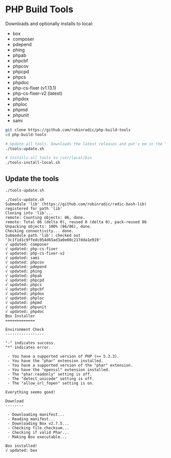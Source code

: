 PHP Build Tools
=============================

Downloads and optionally installs to local:
- box
- composer
- pdepend
- phing
- phpab
- phpcbf
- phpcov
- phpcpd
- phpcs
- phpdoc
- php-cs-fixer (v1.13.1)
- php-cs-fixer-v2 (latest)
- phpdox
- phploc
- phpmd
- phpunit
- sami

```bash
git clone https://github.com/robinradic/php-build-tools
cd php-build-tools

# Update all tools. Downloads the latest releases and put's em in the "bin" directory
./tools-update.sh

# Installs all tools to /usr/local/bin
./tools-install-local.sh
```


## Update the tools
```bash
./tools-update.sh
```

```
./tools-update.sh 
Submodule 'lib' (https://github.com/robinradic/radic-bash-lib) registered for path 'lib'
Cloning into 'lib'...
remote: Counting objects: 86, done.
remote: Total 86 (delta 0), reused 0 (delta 0), pack-reused 86
Unpacking objects: 100% (86/86), done.
Checking connectivity... done.
Submodule path 'lib': checked out '3c1f1d1c9ffedc054d65ad3a0e00c217dda1e919'
√ updated: composer
√ updated: php-cs-fixer
√ updated: php-cs-fixer-v2
√ updated: sami
√ updated: phpcov
√ updated: pdepend
√ updated: phing
√ updated: phpab
√ updated: phpcpd
√ updated: phpcs
√ updated: phpcbf
√ updated: phpdox
√ updated: phploc
√ updated: phpmd
√ updated: phpunit
√ updated: phpdoc
Box Installer
=============

Environment Check
-----------------

"-" indicates success.
"*" indicates error.

 - You have a supported version of PHP (>= 5.3.3).
 - You have the "phar" extension installed.
 - You have a supported version of the "phar" extension.
 - You have the "openssl" extension installed.
 - The "phar.readonly" setting is off.
 - The "detect_unicode" setting is off.
 - The "allow_url_fopen" setting is on.

Everything seems good!

Download
--------

 - Downloading manifest...
 - Reading manifest...
 - Downloading Box v2.7.5...
 - Checking file checksum...
 - Checking if valid Phar...
 - Making Box executable...

Box installed!
√ updated: box
```
